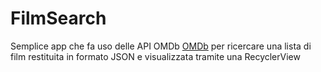 # FilmSearch
Semplice app che fa uso delle API OMDb [OMDb](https://www.omdbapi.com/) per ricercare una lista di film restituita in formato JSON e visualizzata tramite una RecyclerView

